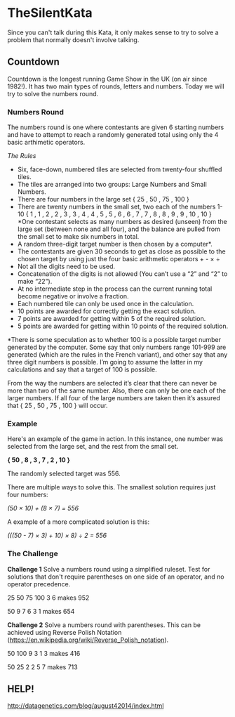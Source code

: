 # TheSilentKata

Since you can't talk during this Kata, it only makes sense to try to solve a problem that normally doesn't involve talking.

## **Countdown**
Countdown is the longest running Game Show in the UK (on air since 1982!). It has two main types of rounds, letters and numbers. Today we will try to solve the numbers round.

### **Numbers Round**
The numbers round is one where contestants are given 6 starting numbers and have to attempt to reach a randomly generated total using only the 4 basic arthimetic operators. 

*The Rules*
* Six, face-down, numbered tiles are selected from twenty-four shuffled tiles.
* The tiles are arranged into two groups: Large Numbers and Small Numbers.
* There are four numbers in the large set { 25 , 50 , 75 , 100 }
* There are twenty numbers in the small set, two each of the numbers 1-10
{ 1 , 1 , 2 , 2 , 3 , 3 , 4 , 4 , 5 , 5 , 6 , 6 , 7 , 7 , 8 , 8 , 9 , 9 , 10 , 10 }
*One contestant selects as many numbers as desired (unseen) from the large set (between none and all four), and the balance are pulled from the small set to make six numbers in total.
* A random three-digit target number is then chosen by a computer*.
* The contestants are given 30 seconds to get as close as possible to the chosen target by using just the four basic arithmetic operators + - × ÷
* Not all the digits need to be used.
* Concatenation of the digits is not allowed (You can’t use a “2” and “2” to make “22”).
* At no intermediate step in the process can the current running total become negative or involve a fraction.
* Each numbered tile can only be used once in the calculation.
* 10 points are awarded for correctly getting the exact solution.
* 7 points are awarded for getting within 5 of the required solution.
* 5 points are awarded for getting within 10 points of the required solution.

*There is some speculation as to whether 100 is a possible target number generated by the computer. Some say that only numbers range 101-999 are generated (which are the rules in the French variant), and other say that any three digit numbers is possible. I’m going to assume the latter in my calculations and say that a target of 100 is possible.

From the way the numbers are selected it’s clear that there can never be more than two of the same number. Also, there can only be one each of the larger numbers. If all four of the large numbers are taken then it’s assured that { 25 , 50 , 75 , 100 } will occur.

### **Example**
Here's an example of the game in action. In this instance, one number was selected from the large set, and the rest from the small set.

**{ 50 , 8 , 3 , 7 , 2 , 10 }**

The randomly selected target was 556.

There are multiple ways to solve this. The smallest solution requires just four numbers:

*(50 × 10) + (8 × 7) = 556*

A example of a more complicated solution is this:

*(((50 - 7) × 3) + 10) × 8) ÷ 2 = 556*

### **The Challenge**
**Challenge 1**
Solve a numbers round using a simplified ruleset. Test for solutions that don't require parentheses on one side of an operator, and no operator precedence. 

25 50 75 100 3 6 
makes 952

50 9 7 6 3 1
makes 654

**Challenge 2**
Solve a numbers round with parentheses. This can be achieved using Reverse Polish Notation (https://en.wikipedia.org/wiki/Reverse_Polish_notation).

50 100 9 3 1 3
makes 416

50 25 2 2 5 7
makes 713

## HELP!
http://datagenetics.com/blog/august42014/index.html 